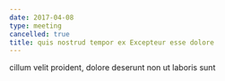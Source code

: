 ```yaml
---
date: 2017-04-08
type: meeting
cancelled: true
title: quis nostrud tempor ex Excepteur esse dolore
---
```

cillum velit proident, dolore deserunt non ut laboris sunt
